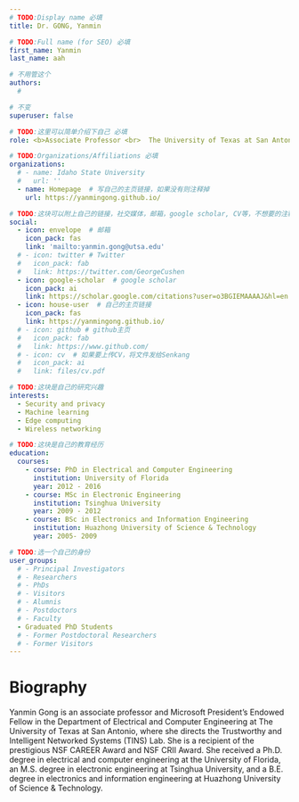 ```yaml
---
# TODO:Display name 必填
title: Dr. GONG, Yanmin  

# TODO:Full name (for SEO) 必填
first_name: Yanmin   
last_name: aah

# 不用管这个
authors:
  # 

# 不变
superuser: false

# TODO:这里可以简单介绍下自己 必填
role: <b>Associate Professor <br>  The University of Texas at San Antonio, USA</b>

# TODO:Organizations/Affiliations 必填
organizations:
  # - name: Idaho State University 
  #   url: ''
  - name: Homepage  # 写自己的主页链接，如果没有则注释掉
    url: https://yanmingong.github.io/

# TODO:这块可以附上自己的链接，社交媒体，邮箱，google scholar, CV等，不想要的注释掉即可
social:
  - icon: envelope  # 邮箱
    icon_pack: fas
    link: 'mailto:yanmin.gong@utsa.edu'
  # - icon: twitter # Twitter
  #   icon_pack: fab  
  #   link: https://twitter.com/GeorgeCushen
  - icon: google-scholar  # google scholar
    icon_pack: ai
    link: https://scholar.google.com/citations?user=o3BGIEMAAAAJ&hl=en
  - icon: house-user  # 自己的主页链接
    icon_pack: fas
    link: https://yanmingong.github.io/
  # - icon: github # github主页
  #   icon_pack: fab   
  #   link: https://www.github.com/
  # - icon: cv  # 如果要上传CV，将文件发给Senkang
  #   icon_pack: ai
  #   link: files/cv.pdf

# TODO:这块是自己的研究兴趣
interests:
  - Security and privacy
  - Machine learning
  - Edge computing
  - Wireless networking

# TODO:这块是自己的教育经历
education:
  courses:
    - course: PhD in Electrical and Computer Engineering
      institution: University of Florida
      year: 2012 - 2016
    - course: MSc in Electronic Engineering
      institution: Tsinghua University
      year: 2009 - 2012
    - course: BSc in Electronics and Information Engineering
      institution: Huazhong University of Science & Technology
      year: 2005- 2009

# TODO:选一个自己的身份
user_groups:
  # - Principal Investigators
  # - Researchers
  # - PhDs
  # - Visitors
  # - Alumnis
  # - Postdoctors
  # - Faculty
  - Graduated PhD Students
  # - Former Postdoctoral Researchers
  # - Former Visitors
---
```

<!-- TODO:写自己的Biography -->
# Biography
<!-- <p style="text-align:justify">  -->
Yanmin Gong is an associate professor and Microsoft President’s Endowed Fellow in the Department of Electrical and Computer Engineering at The University of Texas at San Antonio, where she directs the Trustworthy and Intelligent Networked Systems (TINS) Lab. She is a recipient of the prestigious NSF CAREER Award and NSF CRII Award. She received a Ph.D. degree in electrical and computer engineering at the University of Florida, an M.S. degree in electronic engineering at Tsinghua University, and a B.E. degree in electronics and information engineering at Huazhong University of Science & Technology.
